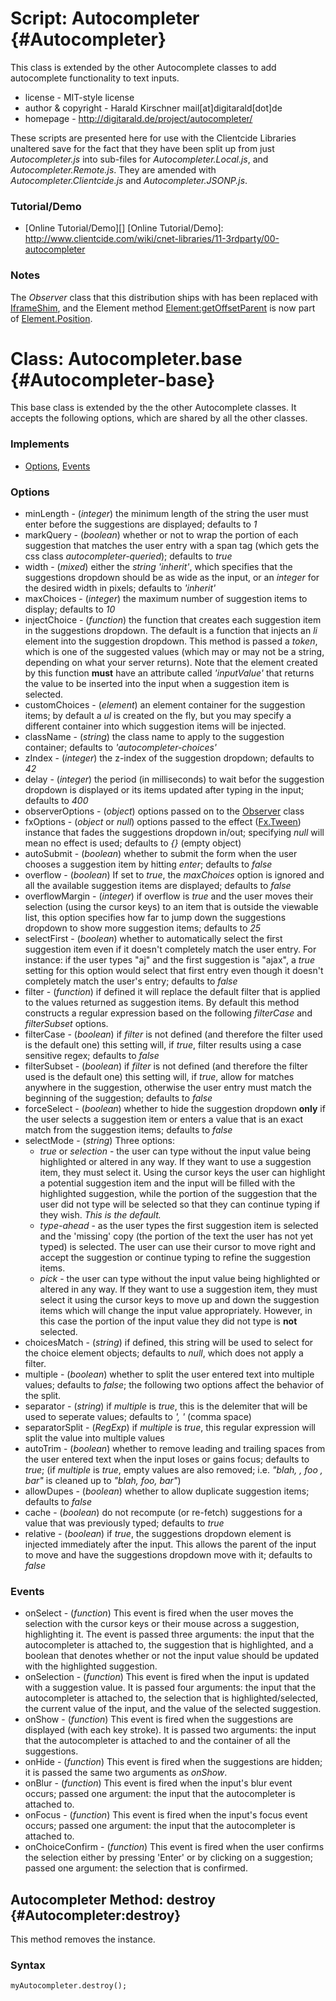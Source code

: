 Script: Autocompleter {#Autocompleter}
=====================================

This class is extended by the other Autocomplete classes to add autocomplete functionality to text inputs.

* license - MIT-style license
* author & copyright	- Harald Kirschner mail[at]digitarald[dot]de
* homepage - http://digitarald.de/project/autocompleter/

These scripts are presented here for use with the Clientcide Libraries unaltered save for the fact that they have been split up from just *Autocompleter.js* into sub-files for *Autocompleter.Local.js*, and *Autocompleter.Remote.js*. They are amended with *Autocompleter.Clientcide.js* and *Autocompleter.JSONP.js*.

### Tutorial/Demo

* [Online Tutorial/Demo][]
[Online Tutorial/Demo]: http://www.clientcide.com/wiki/cnet-libraries/11-3rdparty/00-autocompleter

### Notes

The *Observer* class that this distribution ships with has been replaced with [IframeShim][], and the Element method [Element:getOffsetParent][] is now part of [Element.Position][].

Class: Autocompleter.base {#Autocompleter-base}
==============================================

This base class is extended by the the other Autocomplete classes. It accepts the following options, which are shared by all the other classes.

### Implements

* [Options][], [Events][]

### Options

* minLength - (*integer*) the minimum length of the string the user must enter before the suggestions are displayed; defaults to *1*
* markQuery - (*boolean*) whether or not to wrap the portion of each suggestion that matches the user entry with a span tag (which gets the css class *autocompleter-queried*); defaults to *true*
* width - (*mixed*) either the *string* *'inherit'*, which specifies that the suggestions dropdown should be as wide as the input, or an *integer* for the desired width in pixels; defaults to *'inherit'*
* maxChoices - (*integer*) the maximum number of suggestion items to display; defaults to *10*
* injectChoice - (*function*) the function that creates each suggestion item in the suggestions dropdown. The default is a function that injects an *li* element into the suggestion dropdown. This method is passed a *token*, which is one of the suggested values (which may or may not be a string, depending on what your server returns). Note that the element created by this function **must** have an attribute called *'inputValue'* that returns the value to be inserted into the input when a suggestion item is selected.
* customChoices - (*element*) an element container for the suggestion items; by default a *ul* is created on the fly, but you may specify a different container into which suggestion items will be injected.
* className - (*string*) the class name to apply to the suggestion container; defaults to *'autocompleter-choices'*
* zIndex - (*integer*) the z-index of the suggestion dropdown; defaults to *42*
* delay - (*integer*) the period (in milliseconds) to wait befor the suggestion dropdown is displayed or its items updated after typing in the input; defaults to *400*
* observerOptions - (*object*) options passed on to the [Observer][] class
* fxOptions - (*object* or *null*) options passed to the effect ([Fx.Tween][]) instance that fades the suggestions dropdown in/out; specifying *null* will mean no effect is used; defaults to *{}* (empty object)
* autoSubmit - (*boolean*) whether to submit the form when the user chooses a suggestion item by hitting *enter*; defaults to *false*
* overflow - (*boolean*) If set to *true*, the *maxChoices* option is ignored and all the available suggestion items are displayed; defaults to *false*
* overflowMargin - (*integer*) if overflow is *true* and the user moves their selection (using the cursor keys) to an item that is outside the viewable list, this option specifies how far to jump down the suggestions dropdown to show more suggestion items; defaults to *25*
* selectFirst - (*boolean*) whether to automatically select the first suggestion item even if it doesn't completely match the user entry. For instance: if the user types "aj" and the first suggestion is "ajax", a *true* setting for this option would select that first entry even though it doesn't completely match the user's entry; defaults to *false*
* filter - (*function*) if defined it will replace the default filter that is applied to the values returned as suggestion items. By default this method constructs a regular expression based on the following *filterCase* and *filterSubset* options.
* filterCase - (*boolean*) if *filter* is not defined (and therefore the filter used is the default one) this setting will, if *true*, filter results using a case sensitive regex; defaults to *false*
* filterSubset - (*boolean*) if *filter* is not defined (and therefore the filter used is the default one) this setting will, if *true*, allow for matches anywhere in the suggestion, otherwise the user entry must match the beginning of the suggestion; defaults to *false*
* forceSelect - (*boolean*) whether to hide the suggestion dropdown **only** if the user selects a suggestion item or enters a value that is an exact match from the suggestion items; defaults to *false*
* selectMode - (*string*) Three options:
	* *true* or *selection* - the user can type without the input value being highlighted or altered in any way. If they want to use a suggestion item, they must select it. Using the cursor keys the user can highlight a potential suggestion item and the input will be filled with the highlighted suggestion, while the portion of the suggestion that the user did not type will be selected so that they can continue typing if they wish. *This is the default.*
	* *type-ahead* - as the user types the first suggestion item is selected and the 'missing' copy (the portion of the text the user has not yet typed) is selected. The user can use their cursor to move right and accept the suggestion or continue typing to refine the suggestion items.
	* *pick* - the user can type without the input value being highlighted or altered in any way. If they want to use a suggestion item, they must select it using the cursor keys to move up and down the suggestion items which will change the input value appropriately. However, in this case the portion of the input value they did not type is **not** selected.
* choicesMatch - (*string*) if defined, this string will be used to select for the choice element objects; defaults to *null*, which does not apply a filter.
* multiple - (*boolean*) whether to split the user entered text into multiple values; defaults to *false*; the following two options affect the behavior of the split.
* separator - (*string*) if *multiple* is *true*, this is the delemiter that will be used to seperate values; defaults to *', '* (comma space)
* separatorSplit - (*RegExp*) if *multiple* is *true*, this regular expression will split the value into multiple values
* autoTrim - (*boolean*) whether to remove leading and trailing spaces from the user entered text when the input loses or gains focus; defaults to *true*; (if *multiple* is *true*, empty values are also removed; i.e. *"blah, , foo , bar"* is cleaned up to *"blah, foo, bar"*)
* allowDupes - (*boolean*) whether to allow duplicate suggestion items; defaults to *false*
* cache - (*boolean*) do not recompute (or re-fetch) suggestions for a value that was previously typed; defaults to *true*
* relative - (*boolean*) if *true*, the suggestions dropdown element is injected immediately after the input. This allows the parent of the input to move and have the suggestions dropdown move with it; defaults to *false*

### Events

*	onSelect - (*function*) This event is fired when the user moves the selection with the cursor keys or their mouse across a suggestion, highlighting it. The event is passed three arguments: the input that the autocompleter is attached to, the suggestion that is highlighted, and a boolean that denotes whether or not the input value should be updated with the highlighted suggestion.
*	onSelection - (*function*) This event is fired when the input is updated with a suggestion value. It is passed four arguments: the input that the autocompleter is attached to, the selection that is highlighted/selected, the current value of the input, and the value of the selected suggestion.
*	onShow - (*function*) This event is fired when the suggestions are displayed (with each key stroke). It is passed two arguments: the input that the autocompleter is attached to and the container of all the suggestions.
*	onHide - (*function*) This event is fired when the suggestions are hidden; it is passed the same two arguments as *onShow*.
*	onBlur - (*function*) This event is fired when the input's blur event occurs; passed one argument: the input that the autocompleter is attached to.
*	onFocus - (*function*) This event is fired when the input's focus event occurs; passed one argument: the input that the autocompleter is attached to.
*	onChoiceConfirm - (*function*) This event is fired when the user confirms the selection either by pressing 'Enter' or by clicking on a suggestion; passed one argument: the selection that is confirmed.

Autocompleter Method: destroy {#Autocompleter:destroy}
------------------------------------------------------

This method removes the instance.

### Syntax

	myAutocompleter.destroy();

[IframeShim]: http://clientcide.com/docs/Browser/IframeShim
[Element:getOffsetParent]: http://www.mootools.net/docs/more/Element/Element.Position#Element:getOffsetParent
[Element.Position]: http://www.mootools.net/docs/more/docs/Element/Element.Position
[Observer]: http://clientcide.com/docs/3rdParty/Autocompleter.Observer
[Options]: http://www.mootools.net/docs/core/Class/Class.Extras#Options
[Events]: http://www.mootools.net/docs/core/Class/Class.Extras#Events
[Fx.Tween]: http://www.mootools.net/docs/core/Fx/Fx.Tween
